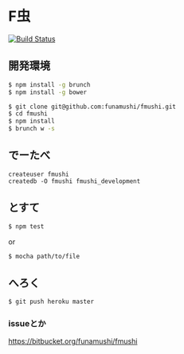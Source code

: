 F虫
=========

[![Build Status](https://travis-ci.org/funamushi/fmushi.png?branch=master)](https://travis-ci.org/funamushi/fmushi)

## 開発環境

```bash
$ npm install -g brunch
$ npm install -g bower
```

```bash
$ git clone git@github.com:funamushi/fmushi.git
$ cd fmushi
$ npm install
$ brunch w -s
```

## でーたべ
```
createuser fmushi
createdb -O fmushi fmushi_development
```

## とすて

```bash
$ npm test
```

or

```bash
$ mocha path/to/file
```

## へろく

```bash
$ git push heroku master
```

### issueとか
https://bitbucket.org/funamushi/fmushi
